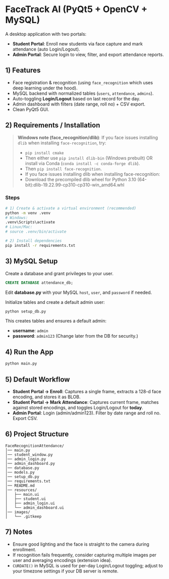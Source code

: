 # FaceTrack AI (PyQt5 + OpenCV + MySQL)

A desktop application with two portals:
- **Student Portal**: Enroll new students via face capture and mark attendance (auto Login/Logout).
- **Admin Portal**: Secure login to view, filter, and export attendance reports.

## 1) Features
- Face registration & recognition (using `face_recognition` which uses deep learning under the hood).
- MySQL backend with normalized tables (`users`, `attendance`, `admins`).
- Auto-toggling **Login/Logout** based on last record for the day.
- Admin dashboard with filters (date range, roll no) + CSV export.
- Clean PyQt5 GUI.

## 2) Requirements / Installation

> **Windows note (face_recognition/dlib)**: If you face issues installing `dlib` when installing `face-recognition`, try:
> - `pip install cmake`
> - Then either use `pip install dlib-bin` (Windows prebuilt) OR install via Conda (`conda install -c conda-forge dlib`).
> - Then `pip install face-recognition`.
> - If you face issues installing dlib when installing face-recognition:
> - Download the precompiled dlib wheel for Python 3.10 (64-bit):dlib-19.22.99-cp310-cp310-win_amd64.whl

### Steps
```bash
# 1) Create & activate a virtual environment (recommended)
python -m venv .venv
# Windows:
.venv\Scripts\activate
# Linux/Mac:
# source .venv/bin/activate

# 2) Install dependencies
pip install -r requirements.txt
```

## 3) MySQL Setup
Create a database and grant privileges to your user.
```sql
CREATE DATABASE attendance_db;
```

Edit **database.py** with your MySQL `host`, `user`, and `password` if needed.

Initialize tables and create a default admin user:
```bash
python setup_db.py
```
This creates tables and ensures a default admin:
- **username**: `admin`
- **password**: `admin123`
(Change later from the DB for security.)

## 4) Run the App
```bash
python main.py
```

## 5) Default Workflow
- **Student Portal → Enroll**: Captures a single frame, extracts a 128-d face encoding, and stores it as BLOB.
- **Student Portal → Mark Attendance**: Captures current frame, matches against stored encodings, and toggles Login/Logout for **today**.
- **Admin Portal**: Login (admin/admin123). Filter by date range and roll no. Export CSV.

## 6) Project Structure
```
FaceRecognitionAttendance/
│── main.py
│── student_window.py
│── admin_login.py
│── admin_dashboard.py
│── database.py
│── models.py
│── setup_db.py
│── requirements.txt
│── README.md
│── resources/
│   ├── main.ui
│   ├── student.ui
│   ├── admin_login.ui
│   └── admin_dashboard.ui
│── images/
│   └── .gitkeep
```

## 7) Notes
- Ensure good lighting and the face is straight to the camera during enrollment.
- If recognition fails frequently, consider capturing multiple images per user and averaging encodings (extension idea).
- `CURDATE()` in MySQL is used for per-day Login/Logout toggling; adjust to your timezone settings if your DB server is remote.
